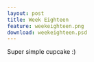 ```yaml
---
layout: post
title: Week Eighteen
feature: weekeighteen.png
download: weekeighteen.psd
---
```

Super simple cupcake :)